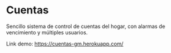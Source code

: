 # Cuentas

Sencillo sistema de control de cuentas del hogar, con alarmas de vencimiento y múltiples usuarios.

Link demo: https://cuentas-gm.herokuapp.com/
